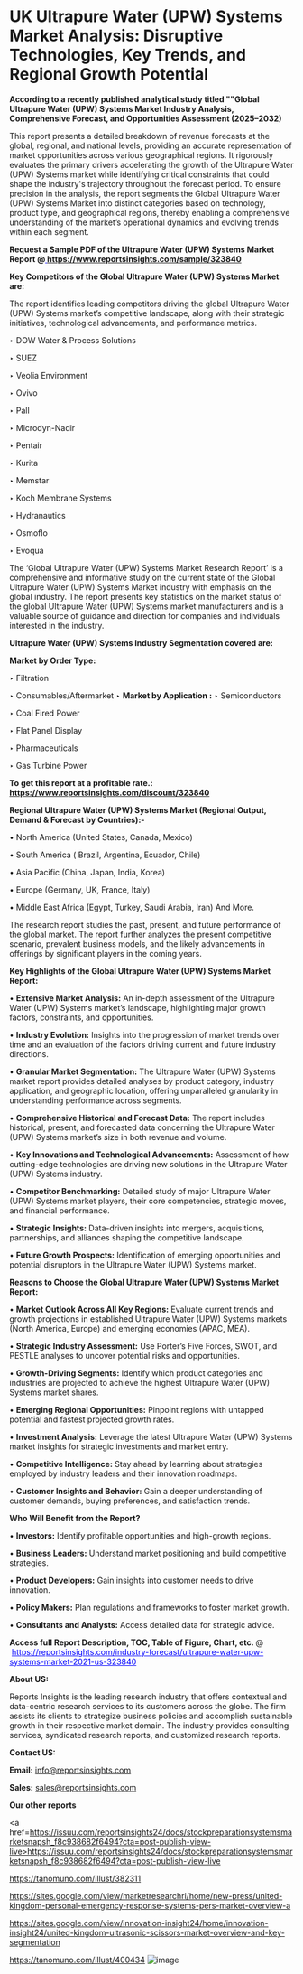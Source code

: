 # UK Ultrapure Water (UPW) Systems Market Analysis: Disruptive Technologies, Key Trends, and Regional Growth Potential

<strong>According to a recently published analytical study titled ""Global Ultrapure Water (UPW) Systems Market Industry Analysis, Comprehensive Forecast, and Opportunities Assessment (2025–2032)</strong>

This report presents a detailed breakdown of revenue forecasts at the global, regional, and national levels, providing an accurate representation of market opportunities across various geographical regions. It rigorously evaluates the primary drivers accelerating the growth of the Ultrapure Water (UPW) Systems market while identifying critical constraints that could shape the industry's trajectory throughout the forecast period. To ensure precision in the analysis, the report segments the Global Ultrapure Water (UPW) Systems Market into distinct categories based on technology, product type, and geographical regions, thereby enabling a comprehensive understanding of the market’s operational dynamics and evolving trends within each segment.

<strong>Request a Sample PDF of the Ultrapure Water (UPW) Systems Market Report </strong><strong>@<a href=https://www.reportsinsights.com/sample/323840 style=color:#0000ff;> https://www.reportsinsights.com/sample/323840</a></strong></font>

<strong>Key Competitors of the Global Ultrapure Water (UPW) Systems Market are:</strong>

The report identifies leading competitors driving the global Ultrapure Water (UPW) Systems market’s competitive landscape, along with their strategic initiatives, technological advancements, and performance metrics.

‣ DOW Water & Process Solutions

‣ SUEZ

‣ Veolia Environment

‣ Ovivo

‣ Pall

‣ Microdyn-Nadir

‣ Pentair

‣ Kurita

‣ Memstar

‣ Koch Membrane Systems

‣ Hydranautics

‣ Osmoflo

‣ Evoqua

The ‘Global Ultrapure Water (UPW) Systems Market Research Report’ is a comprehensive and informative study on the current state of the Global Ultrapure Water (UPW) Systems Market industry with emphasis on the global industry. The report presents key statistics on the market status of the global Ultrapure Water (UPW) Systems market manufacturers and is a valuable source of guidance and direction for companies and individuals interested in the industry.

<strong>Ultrapure Water (UPW) Systems Industry Segmentation covered are:</strong>

<strong>Market by Order Type: </strong>

‣ Filtration

‣ Consumables/Aftermarket
‣ 
<strong>Market by Application :</strong>
‣ Semiconductors

‣ Coal Fired Power

‣ Flat Panel Display

‣ Pharmaceuticals

‣ Gas Turbine Power

<strong>To get this report at a profitable rate.: <a href=https://www.reportsinsights.com/discount/323840 style=color:#0000ff;>https://www.reportsinsights.com/discount/323840</a></strong></font>

<strong>Regional Ultrapure Water (UPW) Systems Market (Regional Output, Demand &amp; Forecast by Countries):-</strong>

• North America (United States, Canada, Mexico)

• South America ( Brazil, Argentina, Ecuador, Chile)

• Asia Pacific (China, Japan, India, Korea)

• Europe (Germany, UK, France, Italy)

• Middle East Africa (Egypt, Turkey, Saudi Arabia, Iran) And More.

The research report studies the past, present, and future performance of the global market. The report further analyzes the present competitive scenario, prevalent business models, and the likely advancements in offerings by significant players in the coming years.

<strong>Key Highlights of the Global Ultrapure Water (UPW) Systems Market Report:</strong>

• <strong>Extensive Market Analysis:</strong> An in-depth assessment of the Ultrapure Water (UPW) Systems market’s landscape, highlighting major growth factors, constraints, and opportunities.

• <strong>Industry Evolution:</strong> Insights into the progression of market trends over time and an evaluation of the factors driving current and future industry directions.

• <strong>Granular Market Segmentation:</strong> The Ultrapure Water (UPW) Systems market report provides detailed analyses by product category, industry application, and geographic location, offering unparalleled granularity in understanding performance across segments.

• <strong>Comprehensive Historical and Forecast Data:</strong> The report includes historical, present, and forecasted data concerning the Ultrapure Water (UPW) Systems market’s size in both revenue and volume.

• <strong>Key Innovations and Technological Advancements:</strong> Assessment of how cutting-edge technologies are driving new solutions in the Ultrapure Water (UPW) Systems industry.

• <strong>Competitor Benchmarking:</strong> Detailed study of major Ultrapure Water (UPW) Systems market players, their core competencies, strategic moves, and financial performance.

• <strong>Strategic Insights:</strong> Data-driven insights into mergers, acquisitions, partnerships, and alliances shaping the competitive landscape.

• <strong>Future Growth Prospects:</strong> Identification of emerging opportunities and potential disruptors in the Ultrapure Water (UPW) Systems market.

<strong>Reasons to Choose the Global Ultrapure Water (UPW) Systems Market Report:</strong>

• <strong>Market Outlook Across All Key Regions:</strong> Evaluate current trends and growth projections in established Ultrapure Water (UPW) Systems markets (North America, Europe) and emerging economies (APAC, MEA).

• <strong>Strategic Industry Assessment:</strong> Use Porter’s Five Forces, SWOT, and PESTLE analyses to uncover potential risks and opportunities.

• <strong>Growth-Driving Segments:</strong> Identify which product categories and industries are projected to achieve the highest Ultrapure Water (UPW) Systems market shares.

• <strong>Emerging Regional Opportunities:</strong> Pinpoint regions with untapped potential and fastest projected growth rates.

• <strong>Investment Analysis:</strong> Leverage the latest Ultrapure Water (UPW) Systems market insights for strategic investments and market entry.

• <strong>Competitive Intelligence:</strong> Stay ahead by learning about strategies employed by industry leaders and their innovation roadmaps.

• <strong>Customer Insights and Behavior:</strong> Gain a deeper understanding of customer demands, buying preferences, and satisfaction trends.

<strong>Who Will Benefit from the Report?</strong>

• <strong>Investors:</strong> Identify profitable opportunities and high-growth regions.

• <strong>Business Leaders:</strong> Understand market positioning and build competitive strategies.

• <strong>Product Developers:</strong> Gain insights into customer needs to drive innovation.

• <strong>Policy Makers:</strong> Plan regulations and frameworks to foster market growth.

• <strong>Consultants and Analysts:</strong> Access detailed data for strategic advice.
</ul>
<strong>Access full Report Description, TOC, Table of Figure, Chart, etc. </strong>@  <a href=https://reportsinsights.com/industry-forecast/ultrapure-water-upw-systems-market-2021-us-323840 style=color:#0000ff;>https://reportsinsights.com/industry-forecast/ultrapure-water-upw-systems-market-2021-us-323840</a></font>

<strong><strong>About US</strong>:</strong>

Reports Insights is the leading research industry that offers contextual and data-centric research services to its customers across the globe. The firm assists its clients to strategize business policies and accomplish sustainable growth in their respective market domain. The industry provides consulting services, syndicated research reports, and customized research reports.

<strong>Contact US:</strong>

<p class=""""><b>Email:</b> <a href=mailto:info@reportsinsights.com>info@reportsinsights.com</a></p>
<p class=""""><b>Sales:</b> <a href=mailto:sales@reportsinsights.com>sales@reportsinsights.com</a></p>

<strong>Our other reports</strong>

<a href=https://issuu.com/reportsinsights24/docs/stockpreparationsystemsmarketsnapsh_f8c938682f6494?cta=post-publish-view-live>https://issuu.com/reportsinsights24/docs/stockpreparationsystemsmarketsnapsh_f8c938682f6494?cta=post-publish-view-live</a>

<a href=https://tanomuno.com/illust/382311>https://tanomuno.com/illust/382311</a>

<a href=https://sites.google.com/view/marketresearchri/home/new-press/united-kingdom-personal-emergency-response-systems-pers-market-overview-a>https://sites.google.com/view/marketresearchri/home/new-press/united-kingdom-personal-emergency-response-systems-pers-market-overview-a</a>

<a href=https://sites.google.com/view/innovation-insight24/home/innovation-insight24/united-kingdom-ultrasonic-scissors-market-overview-and-key-segmentation>https://sites.google.com/view/innovation-insight24/home/innovation-insight24/united-kingdom-ultrasonic-scissors-market-overview-and-key-segmentation</a>

<a href=https://tanomuno.com/illust/400434>https://tanomuno.com/illust/400434</a>
![image](https://github.com/user-attachments/assets/6fb81fb9-be25-484b-b420-f1c368b8a3be)
